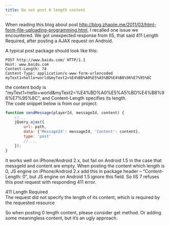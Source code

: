 ```yaml
---
title: Do not post 0 length content
---
```


When reading this blog about post http://blog.zhaojie.me/2011/03/html-form-file-uploading-programming.html, I recalled one issue we encountered. We got unexpected response from IIS, that said 411 Length Required, after posting a AJAX request on Android.

A typical post package should look like this:
```
POST http://www.baidu.com/ HTTP/1.1
Host: www.baidu.com
Content-Length: 74
Content-Type: application/x-www-form-urlencoded
myText1=hello+world&myText2=%E4%BD%A0%E5%A5%BD%E4%B8%96%E7%95%8C
```
the content body is “myText1=hello+world&myText2=%E4%BD%A0%E5%A5%BD%E4%B8%96%E7%95%8C”, and Content-Length specifies its length.  
The code snippet below is from our project:
```javascript
function sendMessage(playerId, messageId, content) {
    //...
    jQuery.ajax({
        url: path,
        data: {'MessageId': messageId, 'Content': content},
        type: 'post'
        //....
    });
}
```
It works well on iPhone/Android 2.x, but fail on Android 1.5 in the case that messgeId and content are empty. When posting the content which length is 0, JS engine on iPhone/Android 2.x add this in package header – “Content-Length: 0”, but JS engine on Android 1.5 ignore this field. So IIS 7 refuses this post request with responding  411 error.

411 Length Required   
    The request did not specify the length of its content, which is required by the requested resource
 
So when posting 0 length content, please consider get method. Or adding some meaningless content, but it’s an ugly approach.